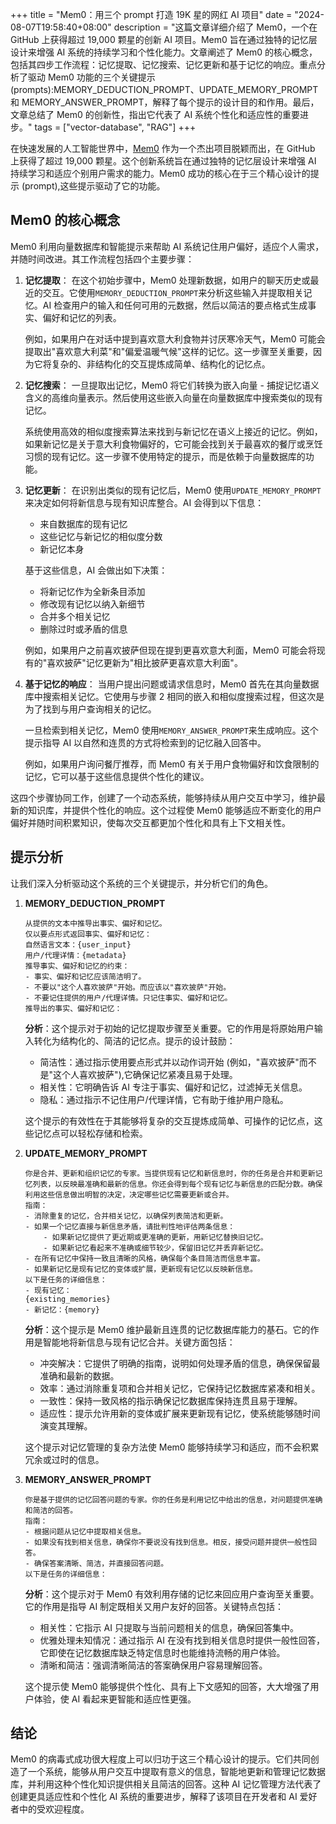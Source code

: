 +++
title = "Mem0：用三个 prompt 打造 19K 星的网红 AI 项目"
date = "2024-08-07T19:58:40+08:00"
description = "这篇文章详细介绍了 Mem0，一个在 GitHub 上获得超过 19,000 颗星的创新 AI 项目。Mem0 旨在通过独特的记忆层设计来增强 AI 系统的持续学习和个性化能力。文章阐述了 Mem0 的核心概念，包括其四步工作流程：记忆提取、记忆搜索、记忆更新和基于记忆的响应。重点分析了驱动 Mem0 功能的三个关键提示 (prompts):MEMORY_DEDUCTION_PROMPT、UPDATE_MEMORY_PROMPT 和 MEMORY_ANSWER_PROMPT，解释了每个提示的设计目的和作用。最后，文章总结了 Mem0 的创新性，指出它代表了 AI 系统个性化和适应性的重要进步。"
tags = ["vector-database", "RAG"]
+++

在快速发展的人工智能世界中，[Mem0](https://github.com/mem0ai/mem0) 作为一个杰出项目脱颖而出，在 GitHub 上获得了超过 19,000 颗星。这个创新系统旨在通过独特的记忆层设计来增强 AI 持续学习和适应个别用户需求的能力。Mem0 成功的核心在于三个精心设计的提示 (prompt),这些提示驱动了它的功能。

## Mem0 的核心概念

Mem0 利用向量数据库和智能提示来帮助 AI 系统记住用户偏好，适应个人需求，并随时间改进。其工作流程包括四个主要步骤：

1. **记忆提取**：
   在这个初始步骤中，Mem0 处理新数据，如用户的聊天历史或最近的交互。它使用`MEMORY_DEDUCTION_PROMPT`来分析这些输入并提取相关记忆。AI 检查用户的输入和任何可用的元数据，然后以简洁的要点格式生成事实、偏好和记忆的列表。

   例如，如果用户在对话中提到喜欢意大利食物并讨厌寒冷天气，Mem0 可能会提取出"喜欢意大利菜"和"偏爱温暖气候"这样的记忆。这一步骤至关重要，因为它将复杂的、非结构化的交互提炼成简单、结构化的记忆点。

2. **记忆搜索**：
   一旦提取出记忆，Mem0 将它们转换为嵌入向量 - 捕捉记忆语义含义的高维向量表示。然后使用这些嵌入向量在向量数据库中搜索类似的现有记忆。

   系统使用高效的相似度搜索算法来找到与新记忆在语义上接近的记忆。例如，如果新记忆是关于意大利食物偏好的，它可能会找到关于最喜欢的餐厅或烹饪习惯的现有记忆。这一步骤不使用特定的提示，而是依赖于向量数据库的功能。
3. **记忆更新**：
   在识别出类似的现有记忆后，Mem0 使用`UPDATE_MEMORY_PROMPT`来决定如何将新信息与现有知识库整合。AI 会得到以下信息：

   * 来自数据库的现有记忆
   * 这些记忆与新记忆的相似度分数
   * 新记忆本身

   基于这些信息，AI 会做出如下决策：

   * 将新记忆作为全新条目添加
   * 修改现有记忆以纳入新细节
   * 合并多个相关记忆
   * 删除过时或矛盾的信息

   例如，如果用户之前喜欢披萨但现在提到更喜欢意大利面，Mem0 可能会将现有的"喜欢披萨"记忆更新为"相比披萨更喜欢意大利面"。

4. **基于记忆的响应**：
   当用户提出问题或请求信息时，Mem0 首先在其向量数据库中搜索相关记忆。它使用与步骤 2 相同的嵌入和相似度搜索过程，但这次是为了找到与用户查询相关的记忆。

   一旦检索到相关记忆，Mem0 使用`MEMORY_ANSWER_PROMPT`来生成响应。这个提示指导 AI 以自然和连贯的方式将检索到的记忆融入回答中。

   例如，如果用户询问餐厅推荐，而 Mem0 有关于用户食物偏好和饮食限制的记忆，它可以基于这些信息提供个性化的建议。

这四个步骤协同工作，创建了一个动态系统，能够持续从用户交互中学习，维护最新的知识库，并提供个性化的响应。这个过程使 Mem0 能够适应不断变化的用户偏好并随时间积累知识，使每次交互都更加个性化和具有上下文相关性。

## 提示分析

让我们深入分析驱动这个系统的三个关键提示，并分析它们的角色。

1. **MEMORY_DEDUCTION_PROMPT**

   ```plaintext
   从提供的文本中推导出事实、偏好和记忆。
   仅以要点形式返回事实、偏好和记忆：
   自然语言文本：{user_input}
   用户/代理详情：{metadata}
   推导事实、偏好和记忆的约束：
   - 事实、偏好和记忆应该简洁明了。
   - 不要以"这个人喜欢披萨"开始。而应该以"喜欢披萨"开始。
   - 不要记住提供的用户/代理详情。只记住事实、偏好和记忆。
   推导出的事实、偏好和记忆：
   ```

   **分析**：这个提示对于初始的记忆提取步骤至关重要。它的作用是将原始用户输入转化为结构化的、简洁的记忆点。提示的设计鼓励：

   * 简洁性：通过指示使用要点形式并以动作词开始 (例如，"喜欢披萨"而不是"这个人喜欢披萨"),它确保记忆紧凑且易于处理。
   * 相关性：它明确告诉 AI 专注于事实、偏好和记忆，过滤掉无关信息。
   * 隐私：通过指示不记住用户/代理详情，它有助于维护用户隐私。

   这个提示的有效性在于其能够将复杂的交互提炼成简单、可操作的记忆点，这些记忆点可以轻松存储和检索。

2. **UPDATE_MEMORY_PROMPT**

   ```plaintext
   你是合并、更新和组织记忆的专家。当提供现有记忆和新信息时，你的任务是合并和更新记忆列表，以反映最准确和最新的信息。你还会得到每个现有记忆与新信息的匹配分数。确保利用这些信息做出明智的决定，决定哪些记忆需要更新或合并。
   指南：
   - 消除重复的记忆，合并相关记忆，以确保列表简洁和更新。
   - 如果一个记忆直接与新信息矛盾，请批判性地评估两条信息：
       - 如果新记忆提供了更近期或更准确的更新，用新记忆替换旧记忆。
       - 如果新记忆看起来不准确或细节较少，保留旧记忆并丢弃新记忆。
   - 在所有记忆中保持一致且清晰的风格，确保每个条目简洁而信息丰富。
   - 如果新记忆是现有记忆的变体或扩展，更新现有记忆以反映新信息。
   以下是任务的详细信息：
   - 现有记忆：
   {existing_memories}
   - 新记忆：{memory}
   ```

   **分析**：这个提示是 Mem0 维护最新且连贯的记忆数据库能力的基石。它的作用是智能地将新信息与现有记忆合并。关键方面包括：

   * 冲突解决：它提供了明确的指南，说明如何处理矛盾的信息，确保保留最准确和最新的数据。
   * 效率：通过消除重复项和合并相关记忆，它保持记忆数据库紧凑和相关。
   * 一致性：保持一致风格的指示确保记忆数据库保持连贯且易于理解。
   * 适应性：提示允许用新的变体或扩展来更新现有记忆，使系统能够随时间演变其理解。

   这个提示对记忆管理的复杂方法使 Mem0 能够持续学习和适应，而不会积累冗余或过时的信息。

3. **MEMORY_ANSWER_PROMPT**

   ```plaintext
   你是基于提供的记忆回答问题的专家。你的任务是利用记忆中给出的信息，对问题提供准确和简洁的回答。
   指南：
   - 根据问题从记忆中提取相关信息。
   - 如果没有找到相关信息，确保你不要说没有找到信息。相反，接受问题并提供一般性回答。
   - 确保答案清晰、简洁，并直接回答问题。
   以下是任务的详细信息：
   ```

   **分析**：这个提示对于 Mem0 有效利用存储的记忆来回应用户查询至关重要。它的作用是指导 AI 制定既相关又用户友好的回答。关键特点包括：

   * 相关性：它指示 AI 只提取与当前问题相关的信息，确保回答集中。
   * 优雅处理未知情况：通过指示 AI 在没有找到相关信息时提供一般性回答，它即使在记忆数据库缺乏特定信息时也能维持流畅的用户体验。
   * 清晰和简洁：强调清晰简洁的答案确保用户容易理解回答。

   这个提示使 Mem0 能够提供个性化、具有上下文感知的回答，大大增强了用户体验，使 AI 看起来更智能和适应性更强。

## 结论

Mem0 的病毒式成功很大程度上可以归功于这三个精心设计的提示。它们共同创造了一个系统，能够从用户交互中提取有意义的信息，智能地更新和管理记忆数据库，并利用这种个性化知识提供相关且简洁的回答。这种 AI 记忆管理方法代表了创建更具适应性和个性化 AI 系统的重要进步，解释了该项目在开发者和 AI 爱好者中的受欢迎程度。
